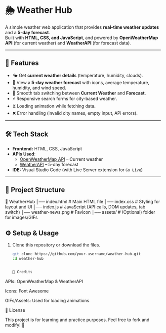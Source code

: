 # 🌦️ Weather Hub

A simple weather web application that provides **real-time weather updates** and a **5-day forecast**.  
Built with **HTML, CSS, and JavaScript**, and powered by **OpenWeatherMap API** (for current weather) and **WeatherAPI** (for forecast data).  

---

## 🚀 Features
- 🌤️ Get **current weather details** (temperature, humidity, clouds).
- 📅 View a **5-day weather forecast** with icons, average temperature, humidity, and wind speed.
- 🔄 Smooth tab switching between **Current Weather** and **Forecast**.
- ⚡ Responsive search forms for city-based weather.
- ⏳ Loading animation while fetching data.
- ❌ Error handling (invalid city names, empty input, API errors).

---

## 🛠️ Tech Stack
- **Frontend:** HTML, CSS, JavaScript  
- **APIs Used:**
  - [OpenWeatherMap API](https://openweathermap.org/api) – Current weather  
  - [WeatherAPI](https://www.weatherapi.com/) – 5-day forecast  
- **IDE:** Visual Studio Code (with Live Server extension for `Go Live`)

---

## 📂 Project Structure
📁 WeatherHub
│── index.html # Main HTML file
│── index.css # Styling for layout and UI
│── index.js # JavaScript (API calls, DOM updates, tab switch)
│── weather-news.png # Favicon
│── assets/ # (Optional) folder for images/GIFs

## ⚙️ Setup & Usage
1. Clone this repository or download the files.
   ```bash
   git clone https://github.com/your-username/weather-hub.git
   cd weather-hub


   🙌 Credits

APIs: OpenWeatherMap & WeatherAPI

Icons: Font Awesome

GIFs/Assets: Used for loading animations

📜 License

This project is for learning and practice purposes.
Feel free to fork and modify! 🎉

